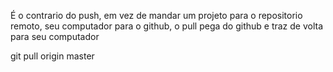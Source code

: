 
É o contrario do push, em vez de mandar um projeto para o repositorio remoto, seu computador para o github, o pull pega do github e traz de volta para seu computador

git pull origin master